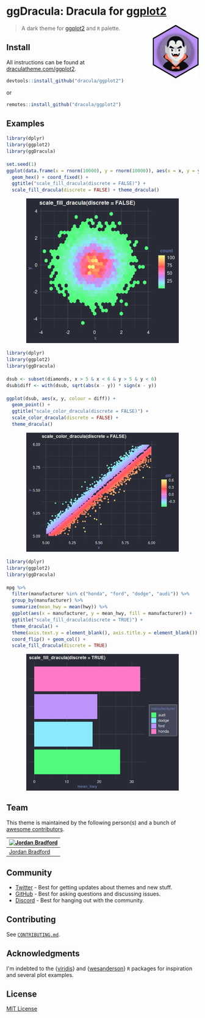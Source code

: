 # ggDracula: Dracula for [ggplot2](https://github.com/tidyverse/ggplot2)

<img src="man/figures/logo.svg" align="right" height="139" alt="Dracula logo in an R hex sticker" />

> A dark theme for [ggplot2](https://github.com/tidyverse/ggplot2) and `R` palette.

## Install

All instructions can be found at [draculatheme.com/ggplot2](https://draculatheme.com/ggplot2).
```R
devtools::install_github("dracula/ggplot2")
```
or
```R
remotes::install_github("dracula/ggplot2")
```

## Examples

```R
library(dplyr)
library(ggplot2)
library(ggDracula)

set.seed(1)
ggplot(data.frame(x = rnorm(10000), y = rnorm(10000)), aes(x = x, y = y)) +
  geom_hex() + coord_fixed() +
  ggtitle("scale_fill_dracula(discrete = FALSE)") +
  scale_fill_dracula(discrete = FALSE) + theme_dracula()
```
<p align="center">
  <img src="img/hex.png" width="400"/>
</p>

```R
library(dplyr)
library(ggplot2)
library(ggDracula)

dsub <- subset(diamonds, x > 5 & x < 6 & y > 5 & y < 6)
dsub$diff <- with(dsub, sqrt(abs(x - y)) * sign(x - y))

ggplot(dsub, aes(x, y, colour = diff)) +
  geom_point() +
  ggtitle("scale_color_dracula(discrete = FALSE)") +
  scale_color_dracula(discrete = FALSE) +
  theme_dracula()
```
<p align="center">
  <img src="img/diamond-point.png" width="400"/>
</p>

```R
library(dplyr)
library(ggplot2)
library(ggDracula)

mpg %>%
  filter(manufacturer %in% c("honda", "ford", "dodge", "audi")) %>%
  group_by(manufacturer) %>%
  summarize(mean_hwy = mean(hwy)) %>%
  ggplot(aes(x = manufacturer, y = mean_hwy, fill = manufacturer)) +
  ggtitle("scale_fill_dracula(discrete = TRUE)") +
  theme_dracula() +
  theme(axis.text.y = element_blank(), axis.title.y = element_blank()) +
  coord_flip() + geom_col() +
  scale_fill_dracula(discrete = TRUE)
```
<p align="center">
  <img src="img/mpg.png" width="400"/>
</p>

## Team

This theme is maintained by the following person(s) and a bunch of [awesome contributors](https://github.com/dracula/ggplot2/graphs/contributors).

| [![Jordan Bradford](https://github.com/jrdnbradford.png?size=100)](https://github.com/jrdnbradford) |
| --------------------------------------------------------------------------------------------------- |
| [Jordan Bradford](https://github.com/jrdnbradford)                                                  |

## Community

- [Twitter](https://twitter.com/draculatheme) - Best for getting updates about themes and new stuff.
- [GitHub](https://github.com/dracula/dracula-theme/discussions) - Best for asking questions and discussing issues.
- [Discord](https://draculatheme.com/discord-invite) - Best for hanging out with the community.

## Contributing
See [`CONTRIBUTING.md`](/.github/CONTRIBUTING.md).

## Acknowledgments

I'm indebted to the {[viridis](https://sjmgarnier.github.io/viridis)} and {[wesanderson](https://github.com/karthik/wesanderson)} `R` packages for inspiration and several plot examples.

## License

[MIT License](./LICENSE)
